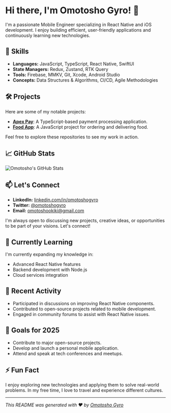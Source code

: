 # Hi there, I'm Omotosho Gyro! 👋

I'm a passionate Mobile Engineer specializing in React Native and iOS development. I enjoy building efficient, user-friendly applications and continuously learning new technologies.

## 🚀 Skills

- **Languages:** JavaScript, TypeScript, React Native, SwiftUI
- **State Managers:** Redux, Zustand, RTK Query
- **Tools:** Firebase, MMKV, Git, Xcode, Android Studio
- **Concepts:** Data Structures & Algorithms, CI/CD, Agile Methodologies

## 🛠️ Projects

Here are some of my notable projects:

- [**Apex Pay**](https://github.com/omotoshogyro/apex-pay): A TypeScript-based payment processing application.
- [**Food App**](https://github.com/omotoshogyro/food-app): A JavaScript project for ordering and delivering food.


Feel free to explore these repositories to see my work in action.

## 📈 GitHub Stats

![Omotosho's GitHub Stats](https://github-readme-stats.vercel.app/api?username=omotoshogyro&show_icons=true&theme=radical)

## 📫 Let's Connect

- **LinkedIn:** [linkedin.com/in/omotoshogyro](https://www.linkedin.com/in/okikiolaomotosho/)
- **Twitter:** [@omotoshogyro](https://x.com/Computer_Adikt)
- **Email:** omotoshookiki@gmail.com

I'm always open to discussing new projects, creative ideas, or opportunities to be part of your visions. Let's connect!

## 🌱 Currently Learning

I'm currently expanding my knowledge in:

- Advanced React Native features
- Backend development with Node.js
- Cloud services integration

## 💬 Recent Activity

- Participated in discussions on improving React Native components.
- Contributed to open-source projects related to mobile development.
- Engaged in community forums to assist with React Native issues.

## 🎯 Goals for 2025

- Contribute to major open-source projects.
- Develop and launch a personal mobile application.
- Attend and speak at tech conferences and meetups.

## ⚡ Fun Fact

I enjoy exploring new technologies and applying them to solve real-world problems. In my free time, I love to travel and experience different cultures.

---

*This README was generated with ❤️ by [Omotosho Gyro](https://github.com/omotoshogyro)*
